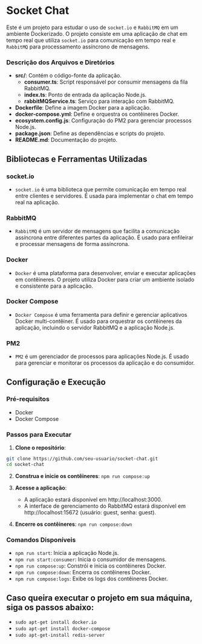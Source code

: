 # Socket Chat

Este é um projeto para estudar o uso de `socket.io` e `RabbitMQ` em um ambiente Dockerizado. O projeto consiste em uma aplicação de chat em tempo real que utiliza `socket.io` para comunicação em tempo real e `RabbitMQ` para processamento assíncrono de mensagens.

### Descrição dos Arquivos e Diretórios

- **src/**: Contém o código-fonte da aplicação.
  - **consumer.ts**: Script responsável por consumir mensagens da fila RabbitMQ.
  - **index.ts**: Ponto de entrada da aplicação Node.js.
  - **rabbitMQService.ts**: Serviço para interação com RabbitMQ.
- **Dockerfile**: Define a imagem Docker para a aplicação.
- **docker-compose.yml**: Define e orquestra os contêineres Docker.
- **ecosystem.config.js**: Configuração do PM2 para gerenciar processos Node.js.
- **package.json**: Define as dependências e scripts do projeto.
- **README.md**: Documentação do projeto.

## Bibliotecas e Ferramentas Utilizadas

### socket.io

- `socket.io` é uma biblioteca que permite comunicação em tempo real entre clientes e servidores. É usada para implementar o chat em tempo real na aplicação.

### RabbitMQ

- `RabbitMQ` é um servidor de mensagens que facilita a comunicação assíncrona entre diferentes partes da aplicação. É usado para enfileirar e processar mensagens de forma assíncrona.

### Docker

- `Docker` é uma plataforma para desenvolver, enviar e executar aplicações em contêineres. O projeto utiliza Docker para criar um ambiente isolado e consistente para a aplicação.

### Docker Compose

- `Docker Compose` é uma ferramenta para definir e gerenciar aplicativos Docker multi-contêiner. É usado para orquestrar os contêineres da aplicação, incluindo o servidor RabbitMQ e a aplicação Node.js.

### PM2

- `PM2` é um gerenciador de processos para aplicações Node.js. É usado para gerenciar e monitorar os processos da aplicação e do consumidor.

## Configuração e Execução

### Pré-requisitos

- Docker
- Docker Compose

### Passos para Executar

1. **Clone o repositório**:

```bash
git clone https://github.com/seu-usuario/socket-chat.git
cd socket-chat
```

2. **Construa e inicie os contêineres**:
   `npm run compose:up`

3. **Acesse a aplicação**:

   - A aplicação estará disponível em http://localhost:3000.
   - A interface de gerenciamento do RabbitMQ estará disponível em http://localhost:15672 (usuário: guest, senha: guest).

4. **Encerre os contêineres**:
   `npm run compose:down`

### Comandos Disponíveis

- `npm run start`: Inicia a aplicação Node.js.
- `npm run start:consumer`: Inicia o consumidor de mensagens.
- `npm run compose:up`: Constrói e inicia os contêineres Docker.
- `npm run compose:down`: Encerra os contêineres Docker.
- `npm run compose:logs`: Exibe os logs dos contêineres Docker.

## Caso queira executar o projeto em sua máquina, siga os passos abaixo:

- `sudo apt-get install docker.io`
- `sudo apt-get install docker-compose`
- `sudo apt-get-install redis-server`
